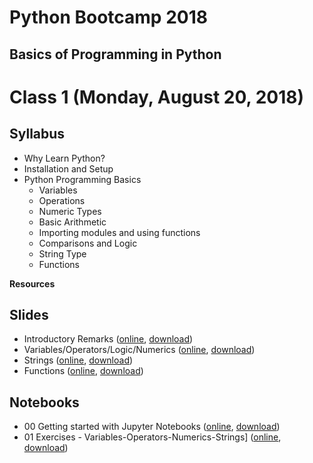 # Python Bootcamp 2018

## Basics of Programming in Python

Class 1 (Monday, August 20, 2018)
=================================

Syllabus
------
- Why Learn Python?
- Installation and Setup
- Python Programming Basics
  -	Variables
  - Operations
  - Numeric Types
  - Basic Arithmetic
  -	Importing modules and using functions
  -	Comparisons and Logic
  - String Type
  -	Functions

**Resources**

Slides
------
  - Introductory Remarks ([online](https://www.slideshare.net/secret/GjvecG9I2gDX59), [download](slides/00%20Python%20Introductory%20Remarks.pptx))
  - Variables/Operators/Logic/Numerics ([online](https://www.slideshare.net/secret/70KsrRYHHWR3WX), [download](slides/01%20Variables_Operators_Logic_Numerics.pptx))
  - Strings ([online](https://www.slideshare.net/secret/1FDEO6LX8S5og7), [download](slides/02%20Strings.pptx))
  - Functions ([online](https://www.slideshare.net/secret/2nLJyAEXAqw2Za), [download](slides/04%20Functions.pptx))
  
Notebooks
---------
  - 00 Getting started with Jupyter Notebooks ([online](https://hub.mybinder.org/user/vineetbansal-python-bootcamp-zn79poxk/notebooks/notebooks/00%20Getting%20started%20with%20Jupyter%20Notebooks.ipynb), [download](notebooks/00%20Getting%20started%20with%20Jupyter%20Notebooks.ipynb))
  - 01 Exercises - Variables-Operators-Numerics-Strings] ([online](https://hub.mybinder.org/user/vineetbansal-python-bootcamp-zn79poxk/notebooks/notebooks/01%20Exercises%20-%20Variables-Operators-Numerics-Strings.ipynb), [download](notebooks/01%20Exercises%20-%20Variables-Operators-Numerics-Strings.ipynb))
